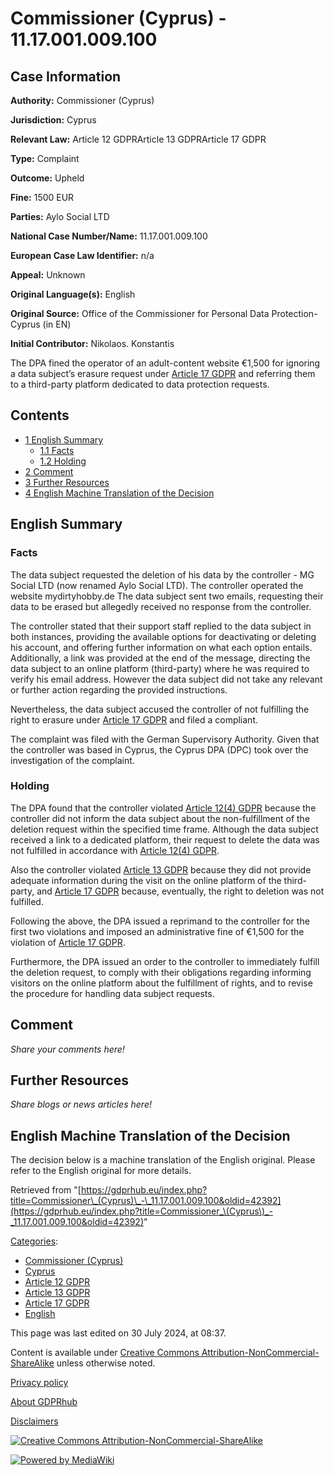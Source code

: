 # Commissioner (Cyprus) - 11.17.001.009.100

## Case Information

**Authority:** Commissioner (Cyprus)

**Jurisdiction:** Cyprus

**Relevant Law:** Article 12 GDPRArticle 13 GDPRArticle 17 GDPR

**Type:** Complaint

**Outcome:** Upheld

**Fine:** 1500 EUR

**Parties:** Aylo Social LTD

**National Case Number/Name:** 11.17.001.009.100

**European Case Law Identifier:** n/a

**Appeal:** Unknown

**Original Language(s):** English

**Original Source:** Office of the Commissioner for Personal Data Protection- Cyprus (in EN)

**Initial Contributor:** Nikolaos. Konstantis

The DPA fined the operator of an adult-content website €1,500 for ignoring a data subject’s erasure request under [Article 17 GDPR](/index.php?title=Article_17_GDPR "Article 17 GDPR") and referring them to a third-party platform dedicated to data protection requests.

## Contents

*   [1 English Summary](#English_Summary)
    *   [1.1 Facts](#Facts)
    *   [1.2 Holding](#Holding)
*   [2 Comment](#Comment)
*   [3 Further Resources](#Further_Resources)
*   [4 English Machine Translation of the Decision](#English_Machine_Translation_of_the_Decision)

## English Summary

### Facts

The data subject requested the deletion of his data by the controller - MG Social LTD (now renamed Aylo Social LTD). The controller operated the website mydirtyhobby.de The data subject sent two emails, requesting their data to be erased but allegedly received no response from the controller.

The controller stated that their support staff replied to the data subject in both instances, providing the available options for deactivating or deleting his account, and offering further information on what each option entails. Additionally, a link was provided at the end of the message, directing the data subject to an online platform (third-party) where he was required to verify his email address. However the data subject did not take any relevant or further action regarding the provided instructions.

Nevertheless, the data subject accused the controller of not fulfilling the right to erasure under [Article 17 GDPR](/index.php?title=Article_17_GDPR "Article 17 GDPR") and filed a compliant.

The complaint was filed with the German Supervisory Authority. Given that the controller was based in Cyprus, the Cyprus DPA (DPC) took over the investigation of the complaint.

### Holding

The DPA found that the controller violated [Article 12(4) GDPR](/index.php?title=Article_12_GDPR#4 "Article 12 GDPR") because the controller did not inform the data subject about the non-fulfillment of the deletion request within the specified time frame. Although the data subject received a link to a dedicated platform, their request to delete the data was not fulfilled in accordance with [Article 12(4) GDPR](/index.php?title=Article_12_GDPR#4 "Article 12 GDPR").

Also the controller violated [Article 13 GDPR](/index.php?title=Article_13_GDPR "Article 13 GDPR") because they did not provide adequate information during the visit on the online platform of the third-party, and [Article 17 GDPR](/index.php?title=Article_17_GDPR "Article 17 GDPR") because, eventually, the right to deletion was not fulfilled.

Following the above, the DPA issued a reprimand to the controller for the first two violations and imposed an administrative fine of €1,500 for the violation of [Article 17 GDPR](/index.php?title=Article_17_GDPR "Article 17 GDPR").

Furthermore, the DPA issued an order to the controller to immediately fulfill the deletion request, to comply with their obligations regarding informing visitors on the online platform about the fulfillment of rights, and to revise the procedure for handling data subject requests.

## Comment

_Share your comments here!_

## Further Resources

_Share blogs or news articles here!_

## English Machine Translation of the Decision

The decision below is a machine translation of the English original. Please refer to the English original for more details.

Retrieved from "[https://gdprhub.eu/index.php?title=Commissioner\_(Cyprus)\_-\_11.17.001.009.100&oldid=42392](https://gdprhub.eu/index.php?title=Commissioner_\(Cyprus\)_-_11.17.001.009.100&oldid=42392)"

[Categories](/index.php?title=Special:Categories "Special:Categories"):

*   [Commissioner (Cyprus)](/index.php?title=Category:Commissioner_\(Cyprus\) "Category:Commissioner (Cyprus)")
*   [Cyprus](/index.php?title=Category:Cyprus "Category:Cyprus")
*   [Article 12 GDPR](/index.php?title=Category:Article_12_GDPR "Category:Article 12 GDPR")
*   [Article 13 GDPR](/index.php?title=Category:Article_13_GDPR "Category:Article 13 GDPR")
*   [Article 17 GDPR](/index.php?title=Category:Article_17_GDPR "Category:Article 17 GDPR")
*   [English](/index.php?title=Category:English "Category:English")

This page was last edited on 30 July 2024, at 08:37.

Content is available under [Creative Commons Attribution-NonCommercial-ShareAlike](https://creativecommons.org/licenses/by-nc-sa/4.0/) unless otherwise noted.

[Privacy policy](/index.php?title=GDPRhub:Privacy_policy)

[About GDPRhub](/index.php?title=GDPRhub:About)

[Disclaimers](/index.php?title=GDPRhub:General_disclaimer)

[![Creative Commons Attribution-NonCommercial-ShareAlike](/resources/assets/licenses/cc-by-nc-sa.png)](https://creativecommons.org/licenses/by-nc-sa/4.0/)

[![Powered by MediaWiki](/resources/assets/poweredby_mediawiki_88x31.png)](https://www.mediawiki.org/)